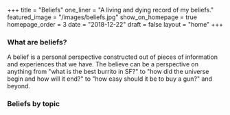 +++
title = "Beliefs"
one_liner = "A living and dying record of my beliefs."
featured_image = "/images/beliefs.jpg"
show_on_homepage = true
homepage_order = 3
date = "2018-12-22"
draft = false
layout = "home"
+++

### What are beliefs?

A belief is a personal perspective constructed out of pieces of information and experiences that we have. The believe can be a perspective on anything from "what is the best burrito in SF?" to "how did the universe begin and how will it end?" to "how easy should it be to buy a gun?" and beyond. 

### Beliefs by topic